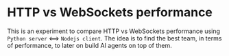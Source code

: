 # HTTP vs WebSockets performance

This is an experiment to compare HTTP vs WebSockets performance using `Python server` <==> `Nodejs client`. The idea is to find the best team, in terms of performance, to later on build AI agents on top of them.
